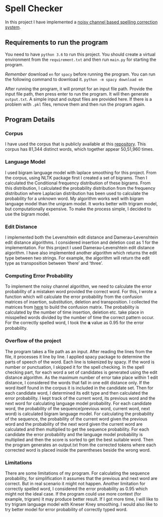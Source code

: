 # Spell Checker
In this project I have implemented a [noisy channel based spelling correction system](https://web.stanford.edu/class/cs124/lec/spelling.pdf). 
## Requirements to run the program
You need to have `python 3.6` to run this project. You should create a virtual environment from the `requirement.txt` and then run `main.py` for starting the program.

*Remember* download `en` for `spacy` before running the program. You can run the following command to download it.
`python -m spacy download en`

After running the program, it will prompt for an input file path. Provide the input file path, then press enter to run the program. It will then generate `output.txt`. A simple input and output files are provided here. If there is a problem with `.pkl` files, remove them and then run the program again.

## Program Details
### Corpus
I have used the corpus that is publicly available at this [repository](https://github.com/jbhoosreddy/spellcorrect). This corpus has 81,344 distinct words, which together appear 50,51,960 times. 

### Language Model
I used bigram language model with laplace smoothing for this project. From the corpus, using NLTK package first I created a set of bigrams. Then I calculated the Conditional frequency distribution of these bigrams. From this distribution, I calculated the probability distribution from the frequency distribution where Laplacian distribution has been used to calculate the probability for a unknown word. 
My algorithm works well with bigram language model than the unigram model. It works better with trigram model, but computationally expensive. To make the process simple, I decided to use the bigram model.

### Edit Distance
I implemented both the Levenshtein edit distance and Damerau-Levenshtein edit distance algorithms. I considered insertion and deletion cost as 1 for the implementation. For this project I used Damerau-Levenshtein edit distance algorithm. I have also implemented another algorithm which returns the edit type between two strings. For example, the algorithm will return the edit type as transposition between ‘there’ and ‘three’.

### Computing Error Probability
To implement the noisy channel algorithm, we need to calculate the error probability of a mistaken word provided the correct word. For this, I wrote a function which will calculate the error probability from the confusion matrices of insertion, substitution, deletion and transposition. I collected the matrices from [here](https://github.com/jbhoosreddy/spellcorrect) to build the confusion matrix. The probability is calculated by the number of time insertion, deletion etc. take place in misspelled words divided by the number of time the correct pattern occur. For the correctly spelled word, I took the 𝛂 value as 0.95 for the error probability.

### Overflow of the project
The program takes a file path as an input. After reading the lines from the file, it processes it line by line. I applied spacy package to determine the parts of speech of the word. Each line is tokenized by spacy. If the word is number or punctuation, I skipped it for the spell checking. In the spell checking part, for each word a set of candidates is generated using the edit distance algorithm.  As the maximum number of error take place within 1 edit distance, I considered the words that fall in one edit distance only. If the word itself found in the corpus it is included in the candidate set. Then for each candidate word, I determined its edit type and then calculated the error probability. I kept track of the current word, its previous word and the next word for calculating language model probability. For each candidate word, the probability of the sequence(previous word, current word, next word) is calculated bigram language model. For calculating the probability of the sequence, the probability of the current word given the previous word and the probability of the next word given the current word are calculated and then multiplied to get the sequence probability. For each candidate the error probability and the language model probability is multiplied and then the score is sorted to get the best suitable word. Then the program generates an output.txt from the corrected tokens where each corrected word is placed inside the parentheses beside the wrong word. 

### Limitations
There are some limitations of my program. For calculating the sequence probability, for simplification it assumes that the previous and next word are correct. But in real scenario it might not happen. Another limitation for correctly spelled word, I considered the error probability as 0.95 which might not the ideal case. If the program could use more context (for example, trigram) it may produce better result. If I got more time, I will like to try trigram language model with Kneser Kney smoothing. I would also like to try better model for error probability of correctly typed word. 
